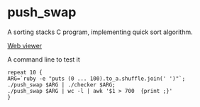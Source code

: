 # push_swap
A sorting stacks C program, implementing quick sort algorithm.

[Web viewer](https://pushswap.dafox.co)

A command line to test it

    repeat 10 {
    ARG=`ruby -e "puts (0 ... 100).to_a.shuffle.join(' ')"`; 
    ./push_swap $ARG | ./checker $ARG; 
    ./push_swap $ARG | wc -l | awk '$1 > 700  {print ;}'
    }
